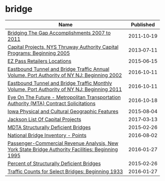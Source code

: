# bridge

Name | Published
---- | ---------
[Bridging The Gap Accomplishments 2007 to 2011](../datasets/vsae-57cr.md) | 2011&#x2011;10&#x2011;19
[Capital Projects, NYS Thruway Authority Capital Programs: Beginning 2005](../datasets/n5iq-rskv.md) | 2013&#x2011;07&#x2011;11
[EZ Pass Retailers Locations](../datasets/y59h-w6v4.md) | 2015&#x2011;06&#x2011;15
[Eastbound Tunnel and Bridge Traffic Annual Volume, Port Authority of NY NJ: Beginning 2002](../datasets/9ray-6dmy.md) | 2016&#x2011;10&#x2011;11
[Eastbound Tunnel and Bridge Traffic Monthly Volume, Port Authority of NY NJ: Beginning 2011](../datasets/5uvq-7ebw.md) | 2016&#x2011;10&#x2011;11
[Eye On The Future - Metropolitan Transportation Authority (MTA) Contract Solicitations](../datasets/e3e7-qwer.md) | 2016&#x2011;10&#x2011;18
[Iowa Physical and Cultural Geographic Features](../datasets/uedc-2fk7.md) | 2015&#x2011;08&#x2011;04
[Jackson List Of Capital Projects](../datasets/cay5-ipen.md) | 2017&#x2011;03&#x2011;13
[MDTA Structurally Deficient Bridges](../datasets/g2ds-rrjk.md) | 2015&#x2011;02&#x2011;26
[National Bridge Inventory - Points](../datasets/idc9-ny42.md) | 2016&#x2011;08&#x2011;02
[Passenger-Commercial Revenue Analysis, New York State Bridge Authority Facilities: Beginning 1995](../datasets/chh6-mt9c.md) | 2016&#x2011;01&#x2011;27
[Percent of Structurally Deficient Bridges](../datasets/ycg8-2z84.md) | 2015&#x2011;02&#x2011;26
[Traffic Counts for Select Bridges: Beginning 1933](../datasets/5qpa-id23.md) | 2016&#x2011;01&#x2011;27

